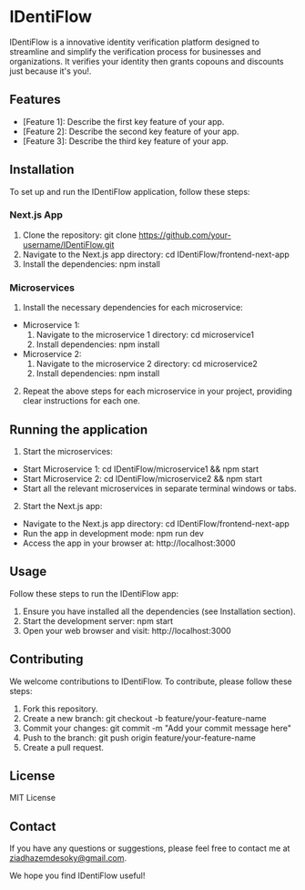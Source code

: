 # IDentiFlow
IDentiFlow is a innovative identity verification platform designed to streamline and simplify the verification process for businesses and organizations. It verifies your identity then grants copouns and discounts just because it's you!.


## Features
- [Feature 1]: Describe the first key feature of your app.
- [Feature 2]: Describe the second key feature of your app.
- [Feature 3]: Describe the third key feature of your app.


## Installation
To set up and run the IDentiFlow application, follow these steps:

### Next.js App
1. Clone the repository: git clone https://github.com/your-username/IDentiFlow.git
2. Navigate to the Next.js app directory: cd IDentiFlow/frontend-next-app
3. Install the dependencies: npm install

### Microservices

1. Install the necessary dependencies for each microservice:
 - Microservice 1:
    1. Navigate to the microservice 1 directory: cd microservice1
    2. Install dependencies: npm install
 - Microservice 2:
    1. Navigate to the microservice 2 directory: cd microservice2
    2. Install dependencies: npm install
2. Repeat the above steps for each microservice in your project, providing clear instructions for each one.


## Running the application
1. Start the microservices:
 - Start Microservice 1: cd IDentiFlow/microservice1 && npm start
 - Start Microservice 2: cd IDentiFlow/microservice2 && npm start
 - Start all the relevant microservices in separate terminal windows or tabs.
2. Start the Next.js app:
 - Navigate to the Next.js app directory: cd IDentiFlow/frontend-next-app
 - Run the app in development mode: npm run dev
 - Access the app in your browser at: http://localhost:3000


## Usage
Follow these steps to run the IDentiFlow app:

1. Ensure you have installed all the dependencies (see Installation section).
2. Start the development server: npm start
3. Open your web browser and visit: http://localhost:3000


## Contributing
We welcome contributions to IDentiFlow. To contribute, please follow these steps:

1. Fork this repository.
2. Create a new branch: git checkout -b feature/your-feature-name
3. Commit your changes: git commit -m "Add your commit message here"
4. Push to the branch: git push origin feature/your-feature-name
5. Create a pull request.

## License
MIT License

## Contact
If you have any questions or suggestions, please feel free to contact me at ziadhazemdesoky@gmail.com.

We hope you find IDentiFlow useful!
